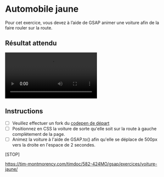 # Automobile jaune

Pour cet exercice, vous devez à l’aide de GSAP animer une voiture afin de la faire rouler sur la route.

## Résultat attendu

![type:video](../assets/videos/gsap-voiture-jaune.mp4)

## Instructions

- [ ] Veuillez effectuer un fork du [codepen de départ](https://codepen.io/tim-momo/pen/ZEgyeGL)
- [ ] Positionnez en CSS la voiture de sorte qu'elle soit sur la route à gauche complètement de la page.
- [ ] Animez la voiture à l'aide de GSAP.to() afin qu'elle se déplace de 500px vers la droite en l'espace de 2 secondes.

[STOP]

https://tim-montmorency.com/timdoc/582-424MO/gsap/exercices/voiture-jaune/